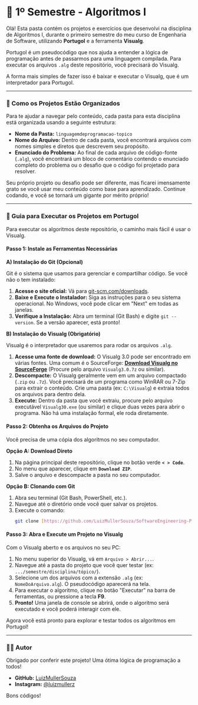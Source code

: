 # 📓 1º Semestre - Algoritmos I

Olá! Esta pasta contém os projetos e exercícios que desenvolvi na disciplina de Algoritmos I, durante o primeiro semestre do meu curso de Engenharia de Software, utilizando **Portugol** e a ferramenta **Visualg**.

Portugol é um pseudocódigo que nos ajuda a entender a lógica de programação antes de passarmos para uma linguagem compilada. Para executar os arquivos `.alg` deste repositório, você precisará do Visualg.

A forma mais simples de fazer isso é baixar e executar o Visualg, que é um interpretador para Portugol.

---

### 📂 Como os Projetos Estão Organizados

Para te ajudar a navegar pelo conteúdo, cada pasta para esta disciplina está organizada usando a seguinte estrutura:

* **Nome da Pasta:** `linguagemdeprogramacao-topico`
* **Nome do Arquivo:** Dentro de cada pasta, você encontrará arquivos com nomes simples e diretos que descrevem seu propósito.
* **Enunciado do Problema:** Ao final de cada arquivo de código-fonte (`.alg`), você encontrará um bloco de comentário contendo o enunciado completo do problema ou o desafio que o código foi projetado para resolver.

Seu próprio projeto ou desafio pode ser diferente, mas ficarei imensamente grato se você usar meu conteúdo como base para aprendizado. Continue codando, e você se tornará um gigante por mérito próprio!

---

### 🚀 Guia para Executar os Projetos em Portugol

Para executar os algoritmos deste repositório, o caminho mais fácil é usar o Visualg.

#### Passo 1: Instale as Ferramentas Necessárias

**A) Instalação do Git (Opcional)**

Git é o sistema que usamos para gerenciar e compartilhar código. Se você não o tem instalado:
1.  **Acesse o site oficial:** Vá para [git-scm.com/downloads](https://git-scm.com/downloads).
2.  **Baixe e Execute o Instalador:** Siga as instruções para o seu sistema operacional. No Windows, você pode clicar em "Next" em todas as janelas.
3.  **Verifique a Instalação:** Abra um terminal (Git Bash) e digite `git --version`. Se a versão aparecer, está pronto!

**B) Instalação do Visualg (Obrigatório)**

Visualg é o interpretador que usaremos para rodar os arquivos `.alg`.
1.  **Acesse uma fonte de download:** O Visualg 3.0 pode ser encontrado em várias fontes. Uma comum é o SourceForge: **[Download Visualg no SourceForge](https://sourceforge.net/projects/visualg30/)** (Procure pelo arquivo `Visualg3.0.7z` ou similar).
2.  **Descompacte:** O Visualg geralmente vem em um arquivo compactado (`.zip` ou `.7z`). Você precisará de um programa como WinRAR ou 7-Zip para extrair o conteúdo. Crie uma pasta (ex: `C:\Visualg`) e extraia todos os arquivos para dentro dela.
3.  **Execute:** Dentro da pasta que você extraiu, procure pelo arquivo executável `Visualg30.exe` (ou similar) e clique duas vezes para abrir o programa. Não há uma instalação formal, ele roda diretamente.

#### Passo 2: Obtenha os Arquivos do Projeto

Você precisa de uma cópia dos algoritmos no seu computador.

**Opção A: Download Direto**

1.  Na página principal deste repositório, clique no botão verde **`< > Code`**.
2.  No menu que aparecer, clique em **`Download ZIP`**.
3.  Salve o arquivo e descompacte a pasta no seu computador.

**Opção B: Clonando com Git**

1.  Abra seu terminal (Git Bash, PowerShell, etc.).
2.  Navegue até o diretório onde você quer salvar os projetos.
3.  Execute o comando:
    ```bash
    git clone [https://github.com/LuizMullerSouza/SoftwareEngineering-Projects.git](https://github.com/LuizMullerSouza/SoftwareEngineering-Projects.git)
    ```

#### Passo 3: Abra e Execute um Projeto no Visualg

Com o Visualg aberto e os arquivos no seu PC:
1.  No menu superior do Visualg, vá em `Arquivo > Abrir...`.
2.  Navegue até a pasta do projeto que você quer testar (ex: `.../semestre/disciplina/tópico/`).
3.  Selecione um dos arquivos com a extensão `.alg` (ex: `NomeDoArquivo.alg`). O pseudocódigo aparecerá na tela.
4.  Para executar o algoritmo, clique no botão "Executar" na barra de ferramentas, ou pressione a tecla **F9**.
5.  **Pronto!** Uma janela de console se abrirá, onde o algoritmo será executado e você poderá interagir com ele.

Agora você está pronto para explorar e testar todos os algoritmos em Portugol!

---

### 👨‍💻 Autor

Obrigado por conferir este projeto! Uma ótima lógica de programação a todos!

* **GitHub:** [LuizMullerSouza](https://github.com/LuizMullerSouza)
* **Instagram:** [@luizmullerz](https://www.instagram.com/luizmullerz/)

Bons códigos!